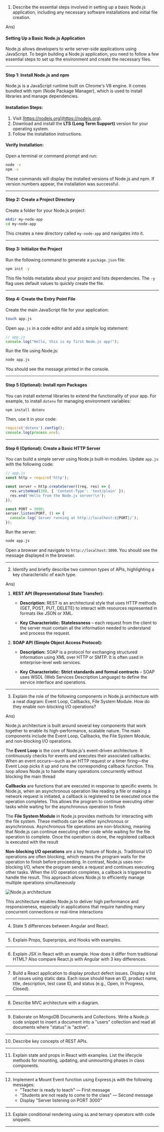 1. Describe the essential steps involved in setting up a basic Node.js application, including any necessary software installations and initial file creation.

Ans)

#### Setting Up a Basic Node.js Application

Node.js allows developers to write server-side applications using JavaScript. To begin building a Node.js application, you need to follow a few essential steps to set up the environment and create the necessary files.

---

#### Step 1: Install Node.js and npm

Node.js is a JavaScript runtime built on Chrome's V8 engine. It comes bundled with npm (Node Package Manager), which is used to install libraries and manage dependencies.

#### Installation Steps:

1. Visit [https://nodejs.org](https://nodejs.org).
2. Download and install the **LTS (Long Term Support)** version for your operating system.
3. Follow the installation instructions.

#### Verify Installation:

Open a terminal or command prompt and run:

```bash
node -v
npm -v
```

These commands will display the installed versions of Node.js and npm. If version numbers appear, the installation was successful.

---

#### Step 2: Create a Project Directory

Create a folder for your Node.js project:

```bash
mkdir my-node-app
cd my-node-app
```

This creates a new directory called `my-node-app` and navigates into it.

---

#### Step 3: Initialize the Project

Run the following command to generate a `package.json` file:

```bash
npm init -y
```

This file holds metadata about your project and lists dependencies. The `-y` flag uses default values to quickly create the file.

---

#### Step 4: Create the Entry Point File

Create the main JavaScript file for your application:

```bash
touch app.js
```

Open `app.js` in a code editor and add a simple log statement:

```javascript
// app.js
console.log("Hello, this is my first Node.js app!");
```

Run the file using Node.js:

```bash
node app.js
```

You should see the message printed in the console.

---

#### Step 5 (Optional): Install npm Packages

You can install external libraries to extend the functionality of your app. For example, to install `dotenv` for managing environment variables:

```bash
npm install dotenv
```

Then, use it in your code:

```javascript
require('dotenv').config();
console.log(process.env);
```

---

#### Step 6 (Optional): Create a Basic HTTP Server

You can build a simple server using Node.js built-in modules. Update `app.js` with the following code:

```javascript
// app.js
const http = require('http');

const server = http.createServer((req, res) => {
  res.writeHead(200, { 'Content-Type': 'text/plain' });
  res.end('Hello from the Node.js server!\n');
});

const PORT = 3000;
server.listen(PORT, () => {
  console.log(`Server running at http://localhost:${PORT}/`);
});
```

Run the server:

```bash
node app.js
```

Open a browser and navigate to `http://localhost:3000`. You should see the message displayed in the browser.

---

2. Identify and briefly describe two common types of APIs, highlighting a key characteristic of each type.

Ans)

1. **REST API (Representational State Transfer):**
    
    - **Description:** REST is an architectural style that uses HTTP methods (GET, POST, PUT, DELETE) to interact with resources represented in formats like JSON or XML.
        
    - **Key Characteristic:** **Statelessness** – each request from the client to the server must contain all the information needed to understand and process the request.
        
2. **SOAP API (Simple Object Access Protocol):**
    
    - **Description:** SOAP is a protocol for exchanging structured information using XML over HTTP or SMTP. It is often used in enterprise-level web services.
        
    - **Key Characteristic:** **Strict standards and formal contracts** – SOAP uses WSDL (Web Services Description Language) to define the service interface and operations.

---

3. Explain the role of the following components in Node.js architecture with a neat diagram: Event Loop, Callbacks, File System Module. How do they enable non-blocking I/O operations?

Ans)

Node.js architecture is built around several key components that work together to enable its high-performance, scalable nature. The main components include the Event Loop, Callbacks, the File System Module, and non-blocking I/O operations.

The **Event Loop** is the core of Node.js's event-driven architecture. It continuously checks for events and executes their associated callbacks. When an event occurs—such as an HTTP request or a timer firing—the Event Loop picks it up and runs the corresponding callback function. This loop allows Node.js to handle many operations concurrently without blocking the main thread 

**Callbacks** are functions that are executed in response to specific events. In Node.js, when an asynchronous operation like reading a file or making a network request is initiated, a callback is registered to be executed once the operation completes. This allows the program to continue executing other tasks while waiting for the asynchronous operation to finish 

The **File System Module** in Node.js provides methods for interacting with the file system. These methods can be either synchronous or asynchronous. Asynchronous file operations are non-blocking, meaning that Node.js can continue executing other code while waiting for the file operation to complete. Once the operation is done, the registered callback is executed with the result 

**Non-blocking I/O operations** are a key feature of Node.js. Traditional I/O operations are often blocking, which means the program waits for the operation to finish before proceeding. In contrast, Node.js uses non-blocking I/O, where the program sends a request and continues executing other tasks. When the I/O operation completes, a callback is triggered to handle the result. This approach allows Node.js to efficiently manage multiple operations simultaneously 

![Node.js architecture](https://miro.medium.com/v2/resize:fit:1400/format:webp/1*DM9fWkNd5VywUMZTRRs8Ww.jpeg)

This architecture enables Node.js to deliver high performance and responsiveness, especially in applications that require handling many concurrent connections or real-time interactions 

---

4. State 5 differences between Angular and React.

---

5. Explain Props, Superprops, and Hooks with examples.

---

6. Explain JSX in React with an example. How does it differ from traditional HTML? Also compare React.js with Angular with 3 key differences.

---

7. Build a React application to display product defect issues. Display a list of issues using static data. Each issue should have an ID, product name, title, description, test case ID, and status (e.g., Open, In Progress, Closed).

---

8. Describe MVC architecture with a diagram.

---

9. Elaborate on MongoDB Documents and Collections. Write a Node.js code snippet to insert a document into a "users" collection and read all documents where "status" is "active".

---

10. Describe key concepts of REST APIs.

---

11. Explain state and props in React with examples. List the lifecycle methods for mounting, updating, and unmounting phases in class components.
---

12. Implement a Mount Event function using Express.js with the following messages:  
    - "Teacher is ready to teach" — First message  
    - "Students are not ready to come to the class" — Second message  
    - Display "Server listening on PORT 3000"

---

13. Explain conditional rendering using `&&` and ternary operators with code snippets.

---
